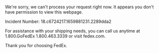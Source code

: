  	


 	

We're sorry, we can't process your request right now. It appears you don't have permission to view this webpage.


Incident Number: 18.c6724217.1659881231.2289dda2





For assistance with your shipping needs, you can call us anytime at 1.800.GoFedEx 1.800.463.3339 or visit fedex.com.




Thank you for choosing FedEx.